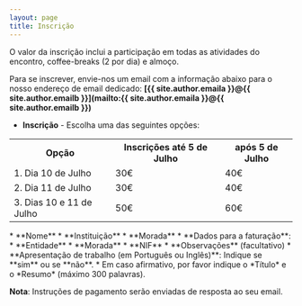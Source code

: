```yaml
---
layout: page
title: Inscrição
---
```


O valor da inscrição inclui a participação em todas as atividades do encontro, coffee-breaks (2 por dia) e almoço.

Para se inscrever, envie-nos um email com a informação abaixo para o nosso endereço de email dedicado: **[{{ site.author.emaila }}@{{ site.author.emailb }}](mailto:{{ site.author.emaila }}@{{ site.author.emailb }})**

 * **Inscrição** - Escolha uma das seguintes opções:
<table>
  <tr>
    <th>Opção</th>
    <th>Inscrições até 5 de Julho</th>
    <th>após 5 de Julho</th>
  </tr>
  <tr>
    <td>1. Dia 10 de Julho</td>
    <td>30€</td>
    <td>40€</td>
  </tr>
  <tr>
    <td>2. Dia 11 de Julho</td>
    <td>30€</td>
    <td>40€</td>
  </tr>
  <tr>
    <td>3. Dias 10 e 11 de Julho</td>
    <td>50€</td>
    <td>60€</td>
  </tr>
</table>
 * **Nome**
 * **Instituição**
 * **Morada**
 * **Dados para a faturação**:
   * **Entidade**
   * **Morada**
   * **NIF**
 * **Observações** (facultativo)
 * **Apresentação de trabalho (em Português ou Inglês)**: Indique se **sim** ou se **não**.
   * Em caso afirmativo, por favor indique o *Título* e o *Resumo* (máximo 300 palavras).
   
**Nota**: Instruções de pagamento serão enviadas de resposta ao seu email.
